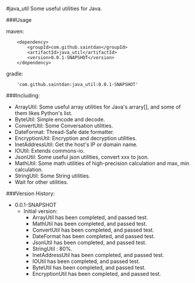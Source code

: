 #java_util
Some useful utilities for Java.

###Usage

maven:

```
	<dependency>
    	<groupId>com.github.saintdan</groupId>
    	<artifactId>java_util</artifactId>
    	<version>0.0.1-SNAPSHOT</version>
	</dependency>
```

gradle:

```
	'com.github.saintdan:java_util:0.0.1-SNAPSHOT'
```

###Including:
- ArrayUtil: Some useful array utilities for Java's arrary[], and some of them likes Python's list.
- ByteUtil: Simple encode and decode.
- ConvertUtil: Some Conversation utilities.
- DateFormat: Thread-Safe date formatter.
- EncryptionUtil: Encryption and decryption utilities.
- InetAddressUtil: Get the host's IP or domain name.
- IOUtil: Extends commons-io.
- JsonUtil: Some useful json utilities, convert xxx to json.
- MathUtil: Some math utilities of high-precision calculation and max, min calculation.
- StringUtil: Some String utilities.
- Wait for other utilities.

###Version History:
- 0.0.1-SNAPSHOT
  - Initial version: 
    - ArrayUtil has been completed, and passed test.
    - MathUtil has been completed, and passed test.
    - ConvertUtil has been completed, and passed test.
    - DateFormat has been completed, and passed test.
    - JsonUtil has been completed, and passed test.
    - StringUtil : 80%.
    - InetAddressUtil has been completed, and passed test.
    - IOUtil has been completed, and passed test.
    - ByteUtil has been completed, and passed test.
    - EncryptionUtil has been completed, and passed test.